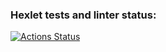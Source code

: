 ### Hexlet tests and linter status:
[![Actions Status](https://github.com/Duburamen/layout-designer-project-lvl1/actions/workflows/hexlet-check.yml/badge.svg)](https://github.com/Duburamen/layout-designer-project-lvl1/actions)